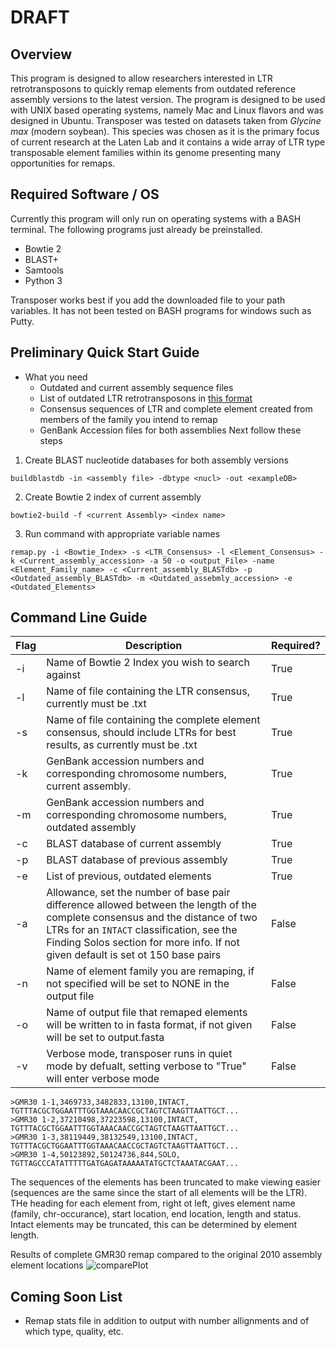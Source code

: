 
# DRAFT
## Overview

This program is designed to allow researchers interested in LTR retrotransposons to quickly remap elements from outdated reference assembly versions to the latest version. 
The program is designed to be used with UNIX based operating systems, namely Mac and Linux flavors and was designed in Ubuntu.
Transposer was tested on datasets taken from *Glycine max* (modern soybean). This species was chosen as it is the primary focus of current research at the Laten Lab and it contains a wide array of LTR type transposable element families within its genome presenting many opportunities for remaps.

## Required Software / OS
Currently this program will only run on operating systems with a BASH terminal. The following programs just already be preinstalled.

* Bowtie 2
* BLAST+
* Samtools
* Python 3

Transposer works best if you add the downloaded file to your path variables. It has not been tested on BASH programs for windows such as Putty. 

## Preliminary Quick Start Guide

* What you need
	* Outdated and current assembly sequence files
	* List of outdated LTR retrotransposons in [this format](https://soybase.org/soytedb/te_request.php?class=I&subclass=I&order=LTR&superfam=Gypsy&fam=Gmr30)
	* Consensus sequences of LTR and complete element created from members of the family you intend to remap
  * GenBank Accession files for both assemblies
 Next follow these steps 
 
 1. Create BLAST nucleotide databases for both assembly versions
 ```
 buildblastdb -in <assembly file> -dbtype <nucl> -out <exampleDB>
 ```
 2. Create Bowtie 2 index of current assembly
 ```
 bowtie2-build -f <current Assembly> <index name>
 ```
 3. Run command with appropriate variable names
 ```
 remap.py -i <Bowtie_Index> -s <LTR_Consensus> -l <Element_Consensus> -k <Current_assembly_accession> -a 50 -o <output_File> -name <Element_Family_name> -c <Current_assembly_BLASTdb> -p <Outdated_assembly_BLASTdb> -m <Outdated_assebmly_accession> -e <Outdated_Elements>
 ```
 ## Command Line Guide

| Flag     | Description          | Required? |
| ------------- |-------------| -----|
| -i            | Name of Bowtie 2 Index you wish to search against| True|
| -l      |Name of file containing the LTR consensus, currently must be .txt   |   True |
| -s | Name of file containing the complete element consensus, should include LTRs for best results, as currently must be .txt     | True |
| -k | GenBank accession numbers and corresponding chromosome numbers, current assembly. | True |
 -m | GenBank accession numbers and corresponding chromosome numbers, outdated assembly | True 
 -c | BLAST database of current assembly | True 
 -p | BLAST database of previous assembly | True 
| -e | List of previous, outdated elements | True |
| -a | Allowance, set the number of base pair difference allowed between the length of the complete consensus and the distance of two LTRs for an `INTACT` classification, see the Finding Solos section for more info. If not given default is set ot 150 base pairs | False |
| -n | Name of element family you are remaping, if not specified will be set to NONE in the output file | False |
|-o | Name of output file that remaped elements will be written to in fasta format, if not given will be set to output.fasta | False
|-v | Verbose mode, transposer runs in quiet mode by defualt, setting verbose to "True" will enter verbose mode |False |
 

```
>GMR30 1-1,3469733,3482833,13100,INTACT,
TGTTTACGCTGGAATTTGGTAAACAACCGCTAGTCTAAGTTAATTGCT...
>GMR30 1-2,37210498,37223598,13100,INTACT,
TGTTTACGCTGGAATTTGGTAAACAACCGCTAGTCTAAGTTAATTGCT...
>GMR30 1-3,38119449,38132549,13100,INTACT,
TGTTTACGCTGGAATTTGGTAAACAACCGCTAGTCTAAGTTAATTGCT...
>GMR30 1-4,50123892,50124736,844,SOLO,
TGTTAGCCCATATTTTTGATGAGATAAAAATATGCTCTAAATACGAAT...
```
The sequences of the elements has been truncated to make viewing easier (sequences are the same since the start of all elements will be the LTR). 
THe heading for each element from, right ot left, gives element name (family, chr-occurance), start location, end location, length and status. Intact elements may be truncated, this can be determined by element length.

Results of complete GMR30 remap compared to the original 2010 assembly element locations 
![comparePlot](https://user-images.githubusercontent.com/45807040/57342019-4d2a4580-7102-11e9-9e23-7ee95f2fa867.png)

## Coming Soon List
* Remap stats file in addition to output with number allignments and of which type, quality, etc. 
